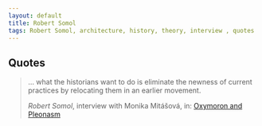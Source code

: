 ```yaml
---
layout: default
title: Robert Somol
tags: Robert Somol, architecture, history, theory, interview , quotes
---
```


## Quotes

> … what the historians want to do is eliminate the newness of current
> practices by relocating them in an earlier movement.
>
> <cite>Robert Somol</cite>, interview with Monika Mitášová, in: [Oxymoron and
> Pleonasm](http://www.amazon.co.uk/gp/product/1940291410/ref=as_li_tl?ie=UTF8&camp=1634&creative=19450&creativeASIN=1940291410&linkCode=as2&tag=zmlka-21&linkId=BX24NNXQQ2N2FN5F)
